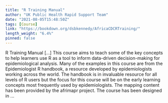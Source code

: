 ```yaml
---
title: "R Training Manual"
author: "UK Public Health Rapid Support Team"
date: "2021-08-05T15:48:50Z"
tags: [Course]
link: "https://bookdown.org/dsbkennedy/AfricaCDCRTraining/"
length_weight: "6.4%"
pinned: false
---
```


R Training Manual [...] This course aims to teach some of the key concepts to help learners use R as a tool to inform data-driven decision-making for epidemiological analysis. Many of the examples in this course are from the Epidemiologist R handbook, a resource developed by epidemiologists working across the world. The handbook is in invaluable resource for all levels of R users but the focus for this course will be on the early learning concepts most frequently used by epidemiologists. The mapping content has been provided by the afrimapr project. The course has been designed in ...
